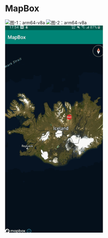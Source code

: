 # MapBox
<img src="/img/SM-G9550_20200106172345" alt="图-1：arm64-v8a" width="320px"></img>
<img src="/img/SM-G9550_20200106172763" alt="图-2：arm64-v8a" width="320px"></img>
<img src="/img/SM-G9550_20200106173754.gif" alt="图-3：arm64-v8a" width="320px"></img>
